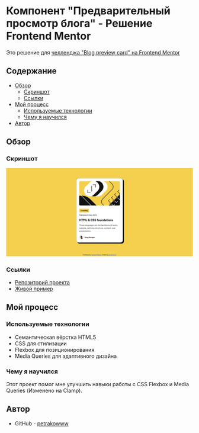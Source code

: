 # Компонент "Предварительный просмотр блога" - Решение Frontend Mentor

Это решение
для [челленджа "Blog preview card" на Frontend Mentor]()

## Содержание

- [Обзор](#обзор)
    - [Скриншот](#скриншот)
    - [Ссылки](#ссылки)
- [Мой процесс](#мой-процесс)
    - [Используемые технологии](#используемые-технологии)
    - [Чему я научился](#чему-я-научился)
- [Автор](#автор)

## Обзор

### Скриншот

![Предварительный просмотр](./assets/preview/img.png)

### Ссылки

- [Репозиторий проекта](https://github.com/Petrakoow/FrontendMentorBlogPreviewCard)
- [Живой пример](https://ваш-сайт.github.io/FrontendMentorProjects)

## Мой процесс

### Используемые технологии

- Семантическая вёрстка HTML5
- CSS для стилизации
- Flexbox для позиционирования
- Media Queries для адаптивного дизайна

### Чему я научился

Этот проект помог мне улучшить навыки работы с CSS Flexbox и Media Queries (Изменено на Clamp).

## Автор

- GitHub - [petrakowww](https://github.com/Petrakoow)
